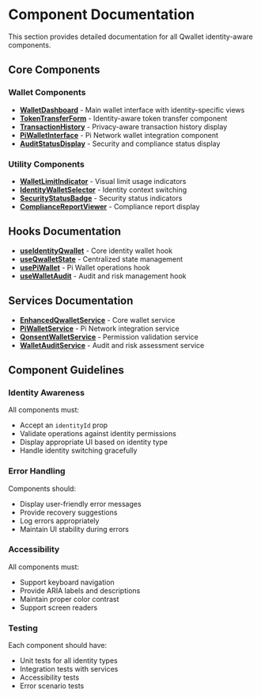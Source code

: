 # Component Documentation

This section provides detailed documentation for all Qwallet identity-aware components.

## Core Components

### Wallet Components
- **[WalletDashboard](./WalletDashboard.md)** - Main wallet interface with identity-specific views
- **[TokenTransferForm](./TokenTransferForm.md)** - Identity-aware token transfer component
- **[TransactionHistory](./TransactionHistory.md)** - Privacy-aware transaction history display
- **[PiWalletInterface](./PiWalletInterface.md)** - Pi Network wallet integration component
- **[AuditStatusDisplay](./AuditStatusDisplay.md)** - Security and compliance status display

### Utility Components
- **[WalletLimitIndicator](./WalletLimitIndicator.md)** - Visual limit usage indicators
- **[IdentityWalletSelector](./IdentityWalletSelector.md)** - Identity context switching
- **[SecurityStatusBadge](./SecurityStatusBadge.md)** - Security status indicators
- **[ComplianceReportViewer](./ComplianceReportViewer.md)** - Compliance report display

## Hooks Documentation
- **[useIdentityQwallet](./hooks/useIdentityQwallet.md)** - Core identity wallet hook
- **[useQwalletState](./hooks/useQwalletState.md)** - Centralized state management
- **[usePiWallet](./hooks/usePiWallet.md)** - Pi Wallet operations hook
- **[useWalletAudit](./hooks/useWalletAudit.md)** - Audit and risk management hook

## Services Documentation
- **[EnhancedQwalletService](./services/EnhancedQwalletService.md)** - Core wallet service
- **[PiWalletService](./services/PiWalletService.md)** - Pi Network integration service
- **[QonsentWalletService](./services/QonsentWalletService.md)** - Permission validation service
- **[WalletAuditService](./services/WalletAuditService.md)** - Audit and risk assessment service

## Component Guidelines

### Identity Awareness
All components must:
- Accept an `identityId` prop
- Validate operations against identity permissions
- Display appropriate UI based on identity type
- Handle identity switching gracefully

### Error Handling
Components should:
- Display user-friendly error messages
- Provide recovery suggestions
- Log errors appropriately
- Maintain UI stability during errors

### Accessibility
All components must:
- Support keyboard navigation
- Provide ARIA labels and descriptions
- Maintain proper color contrast
- Support screen readers

### Testing
Each component should have:
- Unit tests for all identity types
- Integration tests with services
- Accessibility tests
- Error scenario tests